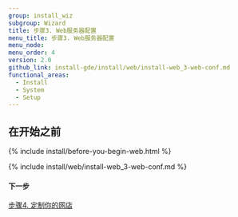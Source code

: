 ```yaml
---
group: install_wiz
subgroup: Wizard
title: 步骤3. Web服务器配置
menu_title: 步骤3. Web服务器配置
menu_node:
menu_order: 4
version: 2.0
github_link: install-gde/install/web/install-web_3-web-conf.md
functional_areas:
  - Install
  - System
  - Setup
---
```


## 在开始之前
{% include install/before-you-begin-web.html %}

{% include install/web/install-web_3-web-conf.md %}

#### 下一步
<a href="{{ page.baseurl }}/install-gde/install/web/install-web_4-customize-store.html">步骤4. 定制你的网店</a>
